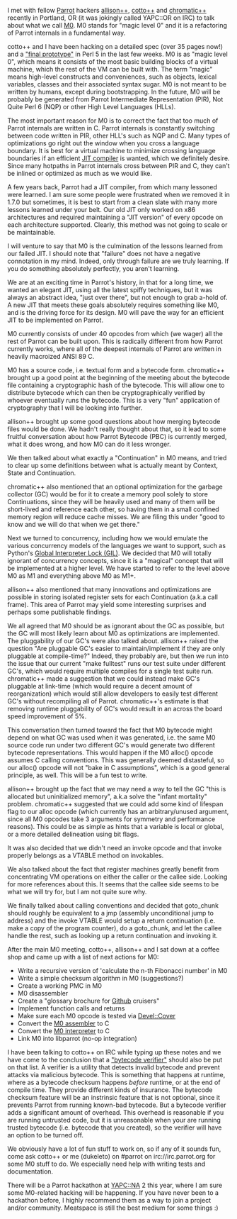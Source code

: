 I met with fellow [Parrot](http://parrot.org) hackers
[allison++](http://allisonrandal.com), [cotto++](http://reparrot.blogspot.com)
and [chromatic++](http://www.wgz.org/~chromatic/) recently in Portland, OR (it was jokingly called YAPC::OR on
IRC) to talk about what we call
[M0](https://github.com/parrot/parrot/blob/m0-spec/docs/pdds/draft/pdd32_m0.pod).
M0 stands for "magic level 0" and it is a refactoring of Parrot internals in a
fundamental way.

cotto++ and I have been hacking on a detailed spec (over 35 pages now!) and a
["final prototype"](https://github.com/parrot/parrot/compare/master...m0-prototype)
in Perl 5 in the last few weeks. M0 is as "magic level 0",
which means it consists of the most basic building blocks of a virtual machine,
which the rest of the VM can be built with. The term "magic" means high-level
constructs and conveniences, such as objects, lexical variables, classes and
their associated syntax sugar. M0 is not meant to be written by humans, except
during bootstrapping. In the future, M0 will be probably be generated from
Parrot Intermediate Representation (PIR), Not Quite Perl 6 (NQP) or other High Level Languages (HLLs).

The most important reason for M0 is to correct the fact that too much of Parrot
internals are written in C. Parrot internals is constantly switching between
code written in PIR, other HLL's such as NQP and C. Many types of optimizations
go right out the window when you cross a language boundary. It is best for a
virtual machine to minimize crossing language boundaries if an efficient 
[JIT compiler](https://secure.wikimedia.org/wikipedia/en/wiki/Just-in-time_compilation)
is wanted, which we definitely desire. Since many hotpaths in Parrot
internals cross between PIR and C, they can't be inlined or optimized as much
as we would like.

A few years back, Parrot had a JIT compiler, from which many lessoned were
learned.  I am sure some people were frustrated when we removed it in 1.7.0 but
sometimes, it is best to start from a clean slate with many more lessons
learned under your belt. Our old JIT only worked on x86 architectures and
required maintaining a "JIT version" of every opcode on each architecture
supported.  Clearly, this method was not going to scale or be maintainable.

I will venture to say that M0 is the culmination of the lessons learned from
our failed JIT. I should note that "failure" does not have a negative
connotation in my mind. Indeed, only through failure are we truly learning. If
you do something absolutely perfectly, you aren't learning.

We are at an exciting time in Parrot's history, in that for a long time, we
wanted an elegant JIT, using all the latest spiffy techniques, but it was
always an abstract idea, "just over there", but not enough to grab a-hold of. A
new JIT that meets these goals absolutely requires something like M0, and is
the driving force for its design.  M0 will pave the way for an efficient JIT to
be implemented on Parrot.

M0 currently consists of under 40 opcodes from which (we wager) all the rest of
Parrot can be built upon. This is radically different from how Parrot currently
works, where all of the deepest internals of Parrot are written in heavily
macroized ANSI 89 C.

M0 has a source code, i.e. textual form and a bytecode form. chromatic++
brought up a good point at the beginning of the meeting about the bytecode file
containing a cryptographic hash of the bytecode. This will allow one to
distribute bytecode which can then be cryptographically verified by whoever
eventually runs the bytecode. This is a very "fun" application of cryptography
that I will be looking into further.

allison++ brought up some good questions about how merging bytecode files would
be done. We hadn't really thought about that, so it lead to some fruitful
conversation about how Parrot Bytecode (PBC) is currently merged, what it does
wrong, and how M0 can do it less wronger.

We then talked about what exactly a "Continuation" in M0 means, and tried to clear
up some definitions between what is actually meant by Context, State and Continuation.

chromatic++ also mentioned that an optional optimization for the garbage
collector (GC) would be for it to create a memory pool solely to store
Continuations, since they will be heavily used and many of them will be
short-lived and reference each other, so having them in a small confined memory
region will reduce cache misses. We are filing this under "good to know and we
will do that when we get there."

Next we turned to concurrency, including how we would emulate the various
concurrency models of the languages we want to support, such as Python's [Global
Interpreter Lock (GIL)](https://secure.wikimedia.org/wikipedia/en/wiki/Global_Interpreter_Lock).
We decided that M0 will totally ignorant of
concurrency concepts, since it is a "magical" concept that will be implemented
at a higher level. We have started to refer to the level above M0 as M1 and
everything above M0 as M1+.

allison++ also mentioned that many innovations and optimizations are possible in
storing isolated register sets for each Continuation (a.k.a call frame). This
area of Parrot may yield some interesting surprises and perhaps some
publishable findings.

We all agreed that M0 should be as ignorant about the GC as possible, but the
GC will most likely learn about M0 as optimizations are implemented. The
pluggability of our GC's were also talked about. allison++ raised the question
"Are pluggable GC's easier to maintain/implement if they are only pluggable at
compile-time?" Indeed, they probably are, but then we run into the issue that
our current "make fulltest" runs our test suite under different GC's, which
would require multiple compiles for a single test suite run. chromatic++ made a
suggestion that we could instead make GC's pluggable at link-time (which would
require a decent amount of reorganization) which would still allow developers to
easily test different GC's without recompiling all of Parrot.  chromatic++'s
estimate is that removing runtime pluggability of GC's would result in an
across the board speed improvement of 5%.

This conversation then turned toward the fact that M0 bytecode might depend on
what GC was used when it was generated, i.e. the same M0 source code run under
two different GC's would generate two different bytecode representations. This
would happen if the M0 alloc() opcode assumes C calling conventions. This was
generally deemed distasteful, so our alloc() opcode will not "bake in C
assumptions", which is a good general principle, as well. This will be a fun
test to write.

allison++ brought up the fact that we may need a way to tell the GC "this is
allocated but uninitialized memory", a.k.a solve the "infant mortality"
problem.  chromatic++ suggested that we could add some kind of lifespan flag to
our alloc opcode (which currently has an arbitrary/unused argument, since all
M0 opcodes take 3 arguments for symmetry and performance reasons). This could
be as simple as hints that a variable is local or global, or a more detailed
delineation using bit flags.

It was also decided that we didn't need an invoke opcode and that invoke properly
belongs as a VTABLE method on invokables.

We also talked about the fact that register machines greatly benefit from
concentrating VM operations on either the caller or the callee side. Looking
for more references about this. It seems that the callee side seems to be
what we will try for, but I am not quite sure why.

We finally talked about calling conventions and decided that goto\_chunk should
roughly be equivalent to a jmp (assembly unconditional jump to address) and
the invoke VTABLE would setup a return continuation (i.e. make a copy of the
program counter), do a goto\_chunk, and let the callee handle the rest, such
as looking up a return continuation and invoking it.

After the main M0 meeting, cotto++, allison++ and I sat down at a coffee shop
and came up with a list of next actions for M0:

+ Write a recursive version of 'calculate the n-th Fibonacci number' in M0
+ Write a simple checksum algorithm in M0 (suggestions?)
+ Create a working PMC in M0
+ M0 disassembler
+ Create a "glossary brochure for [Github](https://github.com) cruisers"
+ Implement function calls and returns
+ Make sure each M0 opcode is tested via [Devel::Cover](http://search.cpan.org/dist/Devel-Cover/)
+ Convert the [M0 assembler](https://github.com/parrot/parrot/blob/m0-prototype/src/m0/m0_assembler.pl) to C
+ Convert the [M0 interpreter](https://github.com/parrot/parrot/blob/m0-prototype/src/m0/m0_interp.pl) to C
+ Link M0 into libparrot (no-op integration)

I have been talking to cotto++ on IRC while typing up these notes and we have
come to the conclusion that a ["bytecode verifier"](https://secure.wikimedia.org/wikipedia/en/wiki/Java_Virtual_Machine#Bytecode_verifier)
should also be put on that
list. A verifier is a utility that detects invalid bytecode and prevent attacks
via malicious bytecode. This is something that happens at runtime, where as a
bytecode checksum happens *before* runtime, or at the end of compile time.
They provide different kinds of insurance. The bytecode checksum feature will
be an instrinsic feature that is not optional, since it prevents Parrot from
running known-bad bytecode. But a bytecode verifier adds a significant amount
of overhead. This overhead is reasonable if you are running untrusted code, but
it is unreasonable when your are running trusted bytecode (i.e. bytecode that
you created), so the verifier will have an option to be turned off.

We obviously have a lot of fun stuff to work on, so if any of it sounds fun,
come ask cotto++ or me (dukeleto) on #parrot on irc://irc.parrot.org for some M0
stuff to do. We especially need help with writing tests and documentation.

There will be a Parrot hackathon at [YAPC::NA](http://www.yapc2011.us/yn2011/)
2 this year, where I am sure some M0-related hacking will be happening. If you
have never been to a hackathon before, I highly recommend them as a way to join
a project and/or community.  Meatspace is still the best medium for some things
:)
